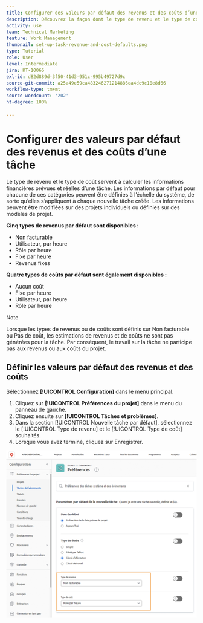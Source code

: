 ```yaml
---
title: Configurer des valeurs par défaut des revenus et des coûts d’une tâche
description: Découvrez la façon dont le type de revenu et le type de coût sont utilisés pour calculer les informations financières prévues et réelles d’une tâche.
activity: use
team: Technical Marketing
feature: Work Management
thumbnail: set-up-task-revenue-and-cost-defaults.png
type: Tutorial
role: User
level: Intermediate
jira: KT-10066
exl-id: d82d889d-3f50-41d3-951c-995b49727d9c
source-git-commit: a25a49e59ca483246271214886ea4dc9c10e8d66
workflow-type: tm+mt
source-wordcount: '202'
ht-degree: 100%

---
```


# Configurer des valeurs par défaut des revenus et des coûts d’une tâche

Le type de revenu et le type de coût servent à calculer les informations financières prévues et réelles d’une tâche. Les informations par défaut pour chacune de ces catégories peuvent être définies à l’échelle du système, de sorte qu’elles s’appliquent à chaque nouvelle tâche créée. Les informations peuvent être modifiées sur des projets individuels ou définies sur des modèles de projet.

**Cinq types de revenus par défaut sont disponibles :**

* Non facturable
* Utilisateur, par heure
* Rôle par heure
* Fixe par heure
* Revenus fixes

**Quatre types de coûts par défaut sont également disponibles :**

* Aucun coût
* Fixe par heure
* Utilisateur, par heure
* Rôle par heure

>[!NOTE]
>
>Lorsque les types de revenus ou de coûts sont définis sur Non facturable ou Pas de coût, les estimations de revenus et de coûts ne sont pas générées pour la tâche. Par conséquent, le travail sur la tâche ne participe pas aux revenus ou aux coûts du projet.

## Définir les valeurs par défaut des revenus et des coûts

Sélectionnez **[!UICONTROL Configuration]** dans le menu principal.

1. Cliquez sur **[!UICONTROL Préférences du projet]** dans le menu du panneau de gauche.
1. Cliquez ensuite sur **[!UICONTROL Tâches et problèmes]**.
1. Dans la section [!UICONTROL Nouvelle tâche par défaut], sélectionnez le [!UICONTROL Type de revenu] et le [!UICONTROL Type de coût] souhaités.
1. Lorsque vous avez terminé, cliquez sur Enregistrer.

![Une image de configuration des valeurs par défaut des revenus et des coûts](assets/setting-up-finances-3.png)
